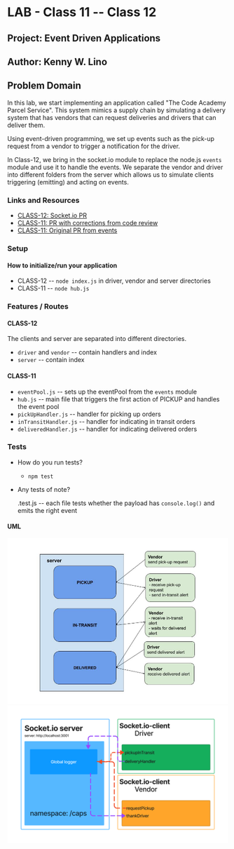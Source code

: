 # LAB - Class 11 -- Class 12

## Project: Event Driven Applications

## Author: Kenny W. Lino

## Problem Domain

In this lab, we start implementing an application called "The Code Academy Parcel Service". This system mimics a supply chain by simulating a delivery system that has vendors that can request deliveries and drivers that can deliver them.

Using event-driven programming, we set up events such as the pick-up request from a vendor to trigger a notification for the driver.

In Class-12, we bring in the socket.io module to replace the node.js `events` module and use it to handle the events. We separate the vendor and driver into different folders from the server which allows us to simulate clients triggering (emitting) and acting on events.

### Links and Resources

- [CLASS-12: Socket.io PR](https://github.com/kennywlino/caps/pull/3)
- [CLASS-11: PR with corrections from code review](https://github.com/kennywlino/caps/pull/3)
- [CLASS-11: Original PR from events](https://github.com/kennywlino/caps/pull/1)

### Setup

#### How to initialize/run your application

- CLASS-12 -- `node index.js` in driver, vendor and server directories
- CLASS-11 -- `node hub.js`


### Features / Routes

#### CLASS-12

  The clients and server are separated into different directories.

  - `driver` and `vendor` -- contain handlers and index
  - `server` -- contain index


#### CLASS-11

- `eventPool.js` -- sets up the eventPool from the `events` module
- `hub.js` -- main file that triggers the first action of PICKUP and handles the event pool
- `pickUpHandler.js` -- handler for picking up orders
- `inTransitHandler.js` -- handler for indicating in transit orders
- `deliveredHandler.js` -- handler for indicating delivered orders

### Tests

- How do you run tests?
  - `npm test`

- Any tests of note?

  <handler>.test.js -- each file tests whether the payload has `console.log()` and emits the right event

#### UML

![Class-11 UML](./assets/CLASS-11_%20Event%20Driven%20Applications.jpeg)
![Class-12 UML](./assets/CLASS-12_Socket_io.jpeg)